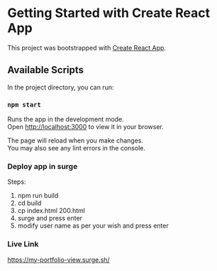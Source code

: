 # Getting Started with Create React App

This project was bootstrapped with [Create React App](https://github.com/facebook/create-react-app).

## Available Scripts

In the project directory, you can run:

### `npm start`

Runs the app in the development mode.\
Open [http://localhost:3000](http://localhost:3000) to view it in your browser.

The page will reload when you make changes.\
You may also see any lint errors in the console.

### Deploy app in surge

Steps:

1. npm run build
2. cd build
3. cp index.html 200.html
4. surge and press enter
5. modify user name as per your wish and press enter

### Live Link

https://my-portfolio-view.surge.sh/

